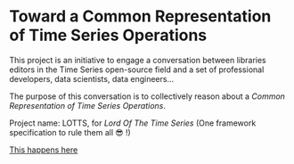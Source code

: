 # Toward a Common Representation of Time Series Operations

This project is an initiative to engage a conversation between libraries editors in the Time Series open-source field and a set of professional developers, data scientists, data engineers...

The purpose of this conversation is to collectively reason about a *Common Representation of Time Series Operations*.

Project name: LOTTS, for *Lord Of The Time Series* (One framework specification to rule them all :sunglasses: !) 

[This happens here](https://github.com/injen-jb/LOTTS/wiki)
